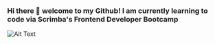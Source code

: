 ### Hi there 👋 welcome to my Github! I am currently learning to code via Scrimba's Frontend Developer Bootcamp

![Alt Text](https://media.giphy.com/media/k0ijJhqrUP4T2EvmJ1/giphy.gif)


